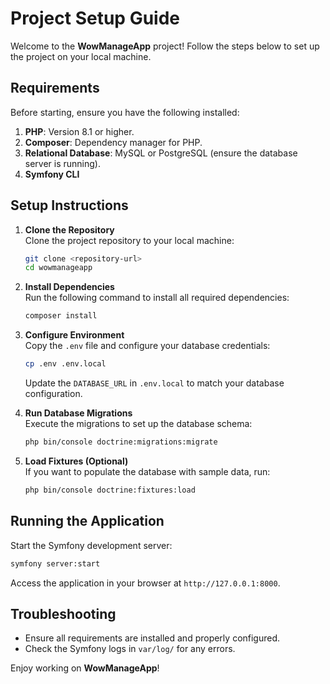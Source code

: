 # Project Setup Guide

Welcome to the **WowManageApp** project! Follow the steps below to set up the project on your local machine.

## Requirements

Before starting, ensure you have the following installed:

1. **PHP**: Version 8.1 or higher.  
2. **Composer**: Dependency manager for PHP.  
3. **Relational Database**: MySQL or PostgreSQL (ensure the database server is running).  
4. **Symfony CLI**

## Setup Instructions

1. **Clone the Repository**  
    Clone the project repository to your local machine:  
    ```bash
    git clone <repository-url>
    cd wowmanageapp
    ```

2. **Install Dependencies**  
    Run the following command to install all required dependencies:  
    ```bash
    composer install
    ```

3. **Configure Environment**  
    Copy the `.env` file and configure your database credentials:  
    ```bash
    cp .env .env.local
    ```
    Update the `DATABASE_URL` in `.env.local` to match your database configuration.

4. **Run Database Migrations**  
    Execute the migrations to set up the database schema:  
    ```bash
    php bin/console doctrine:migrations:migrate
    ```

5. **Load Fixtures (Optional)**  
    If you want to populate the database with sample data, run:  
    ```bash
    php bin/console doctrine:fixtures:load
    ```

## Running the Application

Start the Symfony development server:  
```bash
symfony server:start
```

Access the application in your browser at `http://127.0.0.1:8000`.

## Troubleshooting

- Ensure all requirements are installed and properly configured.  
- Check the Symfony logs in `var/log/` for any errors.  

Enjoy working on **WowManageApp**!  
